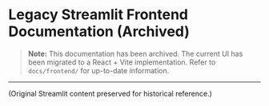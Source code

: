 # Legacy Streamlit Frontend Documentation (Archived)

> **Note:** This documentation has been archived. The current UI has been migrated to a React + Vite implementation. Refer to `docs/frontend/` for up-to-date information.

---

(Original Streamlit content preserved for historical reference.)
